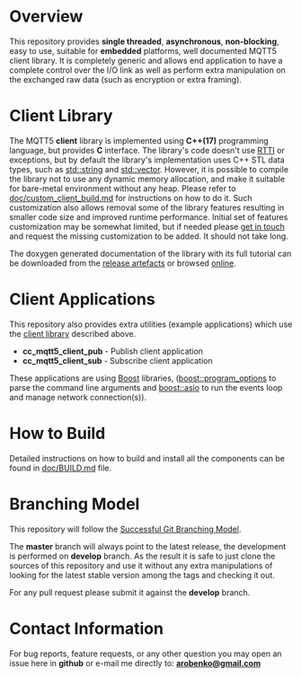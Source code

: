 # Overview
This repository provides **single threaded**, **asynchronous**, **non-blocking**, easy to
use, suitable for **embedded** platforms, well documented MQTT5 client library.
It is completely generic and allows end application to have a complete control
over the I/O link as well as perform extra manipulation on the exchanged
raw data (such as encryption or extra framing).

# Client Library
The MQTT5 **client** library is implemented
using **C++(17)** programming language, but provides **C** interface. The library's
code doesn't use [RTTI](https://en.wikipedia.org/wiki/Run-time_type_information)
or exceptions, but by default
the library's implementation uses C++ STL data types, such as
[std::string](http://en.cppreference.com/w/cpp/string/basic_string) and
[std::vector](http://en.cppreference.com/w/cpp/container/vector). However,
it is possible to compile the library not to use any dynamic memory allocation,
and make it suitable for bare-metal environment without any heap. Please
refer to [doc/custom_client_build.md](doc/custom_client_build.md) for instructions on
how to do it. Such customization also allows removal some of the library features
resulting in smaller code size and improved runtime performance. Initial set
of features customization may be somewhat limited, but if needed please
[get in touch](#contact-information) and request the missing customization to be added.
It should not take long.

The doxygen generated documentation of the library with its full tutorial can
be downloaded from the [release artefacts](releases) or browsed
[online](https://commschamp.github.io/cc_mqtt5_client_doc).

# Client Applications
This repository also provides extra utilities (example applications) which
use the [client library](#client-library) described above.

* **cc_mqtt5_client_pub** - Publish client application
* **cc_mqtt5_client_sub** - Subscribe client application

These applications are using [Boost](https://www.boost.org) libraries,
([boost::program_options](https://www.boost.org/doc/libs/1_83_0/doc/html/program_options.html)
to parse the command line arguments and
[boost::asio](https://www.boost.org/doc/libs/1_83_0/doc/html/boost_asio.html) to run
the events loop and manage network connection(s)).

# How to Build
Detailed instructions on how to build and install all the components can be
found in [doc/BUILD.md](doc/BUILD.md) file.

# Branching Model
This repository will follow the
[Successful Git Branching Model](http://nvie.com/posts/a-successful-git-branching-model/).

The **master** branch will always point to the latest release, the
development is performed on **develop** branch. As the result it is safe
to just clone the sources of this repository and use it without
any extra manipulations of looking for the latest stable version among the tags and
checking it out.

For any pull request please submit it against the **develop** branch.

# Contact Information
For bug reports, feature requests, or any other question you may open an issue
here in **github** or e-mail me directly to: **arobenko@gmail.com**
